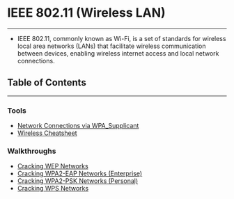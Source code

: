 # IEEE 802.11 (Wireless LAN)
---
- IEEE 802.11, commonly known as Wi-Fi, is a set of standards for wireless local area networks (LANs) that facilitate wireless communication between devices, enabling wireless internet access and local network connections.
## Table of Contents
---
### Tools
- [Network Connections via WPA_Supplicant](./Tools/Network%20Connections%20via%20WPA_Supplicant.md)
- [Wireless Cheatsheet](./Tools/Wireless%20Cheatsheet.md)
### Walkthroughs
- [Cracking WEP Networks](./Walkthroughs/Cracking%20WEP%20Networks.md)
- [Cracking WPA2-EAP Networks (Enterprise)](./Walkthroughs/Cracking%20WPA2-EAP%20Networks%20(Enterprise).md)
- [Cracking WPA2-PSK Networks (Personal)](./Walkthroughs/Cracking%20WPA2-PSK%20Networks%20(Personal).md)
- [Cracking WPS Networks](./Walkthroughs/Cracking%20WPS%20Networks.md)
